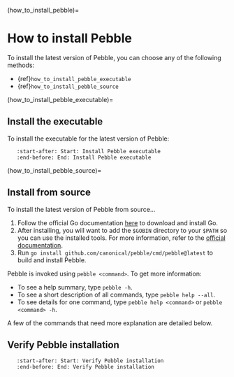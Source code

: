 (how_to_install_pebble)=
# How to install Pebble

To install the latest version of Pebble, you can choose any of the following
methods:

<!--
Link to subheadings accordingly
-->

- {ref}`how_to_install_pebble_executable`
- {ref}`how_to_install_pebble_source`

(how_to_install_pebble_executable)=
## Install the executable

To install the executable for the latest version of Pebble:

```{include} /reuse/common-blocks.md
   :start-after: Start: Install Pebble executable
   :end-before: End: Install Pebble executable
```

(how_to_install_pebble_source)=
## Install from source

To install the latest version of Pebble from source...

1. Follow the official Go documentation [here](https://go.dev/doc/install) to download and install Go.
2. After installing, you will want to add the `$GOBIN` directory to your `$PATH` so you can use the installed tools. For more information, refer to the [official documentation](https://go.dev/doc/install/source#environment).
3. Run `go install github.com/canonical/pebble/cmd/pebble@latest` to build and install Pebble.

Pebble is invoked using `pebble <command>`. To get more information:

* To see a help summary, type `pebble -h`.
* To see a short description of all commands, type `pebble help --all`.
* To see details for one command, type `pebble help <command>` or `pebble <command> -h`.

A few of the commands that need more explanation are detailed below.

## Verify Pebble installation

```{include} /reuse/common-blocks.md
   :start-after: Start: Verify Pebble installation
   :end-before: End: Verify Pebble installation
```